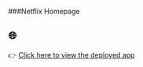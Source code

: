 ###Netflix Homepage

## 🌐

👉 [Click here to view the deployed app](https://netflix-clone-beige-three-79.vercel.app/)

